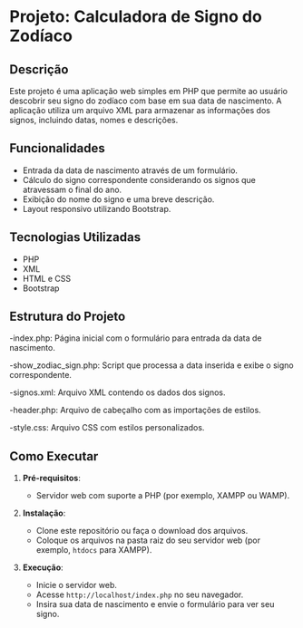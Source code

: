 # Projeto: Calculadora de Signo do Zodíaco

## Descrição

Este projeto é uma aplicação web simples em PHP que permite ao usuário descobrir seu signo do zodíaco com base em sua data de nascimento. A aplicação utiliza um arquivo XML para armazenar as informações dos signos, incluindo datas, nomes e descrições.

## Funcionalidades

- Entrada da data de nascimento através de um formulário.
- Cálculo do signo correspondente considerando os signos que atravessam o final do ano.
- Exibição do nome do signo e uma breve descrição.
- Layout responsivo utilizando Bootstrap.

## Tecnologias Utilizadas

- PHP
- XML
- HTML e CSS
- Bootstrap

## Estrutura do Projeto

-index.php: Página inicial com o formulário para entrada da data de nascimento.

-show_zodiac_sign.php: Script que processa a data inserida e exibe o signo correspondente.

-signos.xml: Arquivo XML contendo os dados dos signos.

-header.php: Arquivo de cabeçalho com as importações de estilos.

-style.css: Arquivo CSS com estilos personalizados.

## Como Executar

1. **Pré-requisitos**:

   - Servidor web com suporte a PHP (por exemplo, XAMPP ou WAMP).

2. **Instalação**:

   - Clone este repositório ou faça o download dos arquivos.
   - Coloque os arquivos na pasta raiz do seu servidor web (por exemplo, `htdocs` para XAMPP).

3. **Execução**:
   - Inicie o servidor web.
   - Acesse `http://localhost/index.php` no seu navegador.
   - Insira sua data de nascimento e envie o formulário para ver seu signo.

